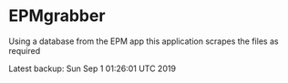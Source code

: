 # EPMgrabber
Using a database from the EPM app this application scrapes the files as required


Latest backup: Sun Sep 1 01:26:01 UTC 2019
